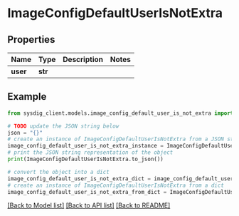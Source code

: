 # ImageConfigDefaultUserIsNotExtra


## Properties

Name | Type | Description | Notes
------------ | ------------- | ------------- | -------------
**user** | **str** |  | 

## Example

```python
from sysdig_client.models.image_config_default_user_is_not_extra import ImageConfigDefaultUserIsNotExtra

# TODO update the JSON string below
json = "{}"
# create an instance of ImageConfigDefaultUserIsNotExtra from a JSON string
image_config_default_user_is_not_extra_instance = ImageConfigDefaultUserIsNotExtra.from_json(json)
# print the JSON string representation of the object
print(ImageConfigDefaultUserIsNotExtra.to_json())

# convert the object into a dict
image_config_default_user_is_not_extra_dict = image_config_default_user_is_not_extra_instance.to_dict()
# create an instance of ImageConfigDefaultUserIsNotExtra from a dict
image_config_default_user_is_not_extra_from_dict = ImageConfigDefaultUserIsNotExtra.from_dict(image_config_default_user_is_not_extra_dict)
```
[[Back to Model list]](../README.md#documentation-for-models) [[Back to API list]](../README.md#documentation-for-api-endpoints) [[Back to README]](../README.md)


